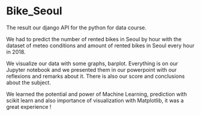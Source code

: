 # Bike_Seoul
The result our django API for the python for data course.

We had to predict the number of rented bikes in Seoul by hour with the dataset 
of meteo conditions and amount of rented bikes in Seoul every hour in 2018.

We visualize our data with some graphs, barplot. Everything is on our Jupyter notebook
and we presented them in our powerpoint with our reflexions and remarks about it.
There is also our score and conclusions about the subject. 

We learned the potential and power of Machine Learning, prediction with scikit learn and
also importance of visualization with Matplotlib, it was a great experience ! 
